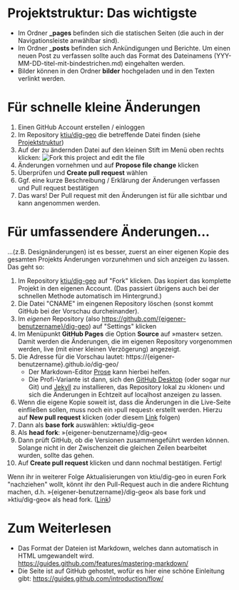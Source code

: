 # <a name='projektstruktur'>Projektstruktur: Das wichtigste</a>

- Im Ordner **\_pages** befinden sich die statischen Seiten (die auch in der Navigationsleiste anwählbar sind).
- Im Ordner **\_posts** befinden sich Ankündigungen und Berichte. Um einen neuen Post zu verfassen sollte auch das Format des Dateinamens (YYY-MM-DD-titel-mit-bindestrichen.md) eingehalten werden.
- Bilder können in den Ordner **bilder** hochgeladen und in den Texten verlinkt werden.

# Für schnelle kleine Änderungen

1. Einen GitHub Account erstellen / einloggen
1. Im Repository [ktiu/dig-geo][1] die betreffende Datei finden (siehe [Projektstruktur][2])
2. Auf der zu ändernden Datei auf den kleinen Stift im Menü oben rechts klicken:
![Fork this project and edit the file][image-1]
3. Änderungen vornehmen und auf **Propose file change** klicken
4. Überprüfen und **Create pull request** wählen
5. Ggf. eine kurze Beschreibung / Erklärung der Änderungen verfassen und Pull request bestätigen
6. Das wars! Der Pull request mit den Änderungen ist für alle sichtbar und kann angenommen werden.

# Für umfassendere Änderungen...

...(z.B. Designänderungen) ist es besser, zuerst an einer eigenen Kopie des gesamten Projekts Änderungen vorzunehmen und sich anzeigen zu lassen. Das geht so:

1. Im Repository [ktiu/dig-geo][3] auf "Fork" klicken. Das kopiert das komplette Projekt in den eigenen Account. (Das passiert übrigens auch bei der schnellen Methode automatisch im Hintergrund.)
1. Die Datei "CNAME" im eingenen Repository löschen (sonst kommt GitHub bei der Vorschau durcheinander).
1. Im *eigenen* Repository (also https://github.com/{eigener-benutzername}/dig-geo) auf "Settings" klicken
2. Im Menüpunkt **GitHub Pages** die Option **Source** auf »master« setzen. Damit werden die Änderungen, die im eigenen Repository vorgenommen werden, live (mit einer kleinen Verzögerung) angezeigt.
3. Die Adresse für die Vorschau lautet: https://{eigener-benutzername}.github.io/dig-geo/
	- Der Markdown-Editor [Prose][4] kann hierbei helfen.
	- Die Profi-Variante ist dann, sich den [GitHub Desktop][5] (oder sogar nur Git) und [Jekyll][6] zu installieren, das Repository lokal zu ›klonen‹ und sich die Änderungen in Echtzeit auf localhost anzeigen zu lassen.
4. Wenn die eigene Kopie soweit ist, dass die Änderungen in die Live-Seite einfließen sollen, muss noch ein ›pull request‹ erstellt werden. Hierzu auf **New pull request** klicken (oder diesem [Link](../../compare/ktiu:master...master) folgen)
5. Dann als **base fork** auswählen: »ktiu/dig-geo«
6. Als **head fork**: »{eigener-benutzername}/dig-geo« 
7. Dann prüft GitHub, ob die Versionen zusammengeführt werden können. Solange nicht in der Zwischenzeit die gleichen Zeilen bearbeitet wurden, sollte das gehen.
8. Auf **Create pull request** klicken und dann nochmal bestätigen. Fertig!

Wenn ihr in weiterer Folge Aktualisierungen von ktiu/dig-geo in euren Fork "nachziehen" wollt, könnt ihr den Pull-Request auch in die andere Richtung machen, d.h. »{eigener-benutzername}/dig-geo« als base fork und »ktiu/dig-geo« als head fork. ([Link](../../compare/master...ktiu:master))


# Zum Weiterlesen

- Das Format der Dateien ist Markdown, welches dann automatisch in HTML umgewandelt wird. https://guides.github.com/features/mastering-markdown/
- Die Seite ist auf GitHub gehostet, wofür es hier eine schöne Einleitung gibt: https://guides.github.com/introduction/flow/

[1]:	https://github.com/ktiu/dig-geo
[2]:	#projektstruktur
[3]:	https://github.com/ktiu/dig-geo
[4]:	https://prose.io
[5]:	https://desktop.github.com/
[6]:	https://jekyllrb.com

[image-1]:	https://raw.githubusercontent.com/ktiu/dig-geo/master/bilder/tutorial/fork_and_edit.png
